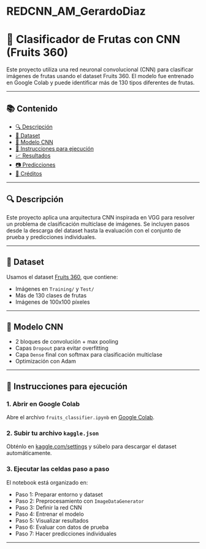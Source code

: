 # REDCNN_AM_GerardoDiaz

# 🍎 Clasificador de Frutas con CNN (Fruits 360)

Este proyecto utiliza una red neuronal convolucional (CNN) para clasificar imágenes de frutas usando el dataset Fruits 360. El modelo fue entrenado en Google Colab y puede identificar más de 130 tipos diferentes de frutas.

---

## 📚 Contenido

- [🔍 Descripción](#-descripción)
- [📁 Dataset](#-dataset)
- [🧠 Modelo CNN](#-modelo-cnn)
- [🚀 Instrucciones para ejecución](#-instrucciones-para-ejecución)
- [📈 Resultados](#-resultados)
- [📷 Predicciones](#-predicciones)
- [📎 Créditos](#-créditos)

---

## 🔍 Descripción

Este proyecto aplica una arquitectura CNN inspirada en VGG para resolver un problema de clasificación multiclase de imágenes. Se incluyen pasos desde la descarga del dataset hasta la evaluación con el conjunto de prueba y predicciones individuales.

---

## 📁 Dataset

Usamos el dataset [Fruits 360](https://www.kaggle.com/datasets/moltean/fruits), que contiene:

- Imágenes en `Training/` y `Test/`
- Más de 130 clases de frutas
- Imágenes de 100x100 píxeles

---

## 🧠 Modelo CNN

- 2 bloques de convolución + max pooling
- Capas `Dropout` para evitar overfitting
- Capa `Dense` final con softmax para clasificación multiclase
- Optimización con Adam

---

## 🚀 Instrucciones para ejecución

### 1. Abrir en Google Colab

Abre el archivo `fruits_classifier.ipynb` en [Google Colab](https://colab.research.google.com/).

### 2. Subir tu archivo `kaggle.json`

Obténlo en [kaggle.com/settings](https://www.kaggle.com/settings) y súbelo para descargar el dataset automáticamente.

### 3. Ejecutar las celdas paso a paso

El notebook está organizado en:

- Paso 1: Preparar entorno y dataset
- Paso 2: Preprocesamiento con `ImageDataGenerator`
- Paso 3: Definir la red CNN
- Paso 4: Entrenar el modelo
- Paso 5: Visualizar resultados
- Paso 6: Evaluar con datos de prueba
- Paso 7: Hacer predicciones individuales

---

